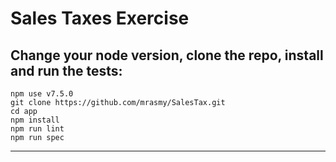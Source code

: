 # Sales Taxes Exercise

## Change your node version, clone the repo, install and run the tests:

````
npm use v7.5.0
git clone https://github.com/mrasmy/SalesTax.git
cd app
npm install
npm run lint
npm run spec
````

___